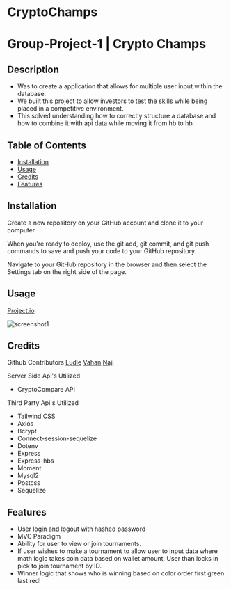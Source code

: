 # CryptoChamps
# Group-Project-1 | Crypto Champs
## Description
- Was to create a application that allows for multiple user input within the database.
- We built this project to allow investors to test the skills while being placed in a competitive environment. 
- This solved understanding how to correctly structure a database and how to combine it with api data while moving it from hb to hb. 
## Table of Contents
- [Installation](#installation)
- [Usage](#usage)
- [Credits](#credits)
- [Features](#features)
## Installation
Create a new repository on your GitHub account and clone it to your computer.

When you're ready to deploy, use the git add, git commit, and git push commands to save and push your code to your GitHub repository.

Navigate to your GitHub repository in the browser and then select the Settings tab on the right side of the page.
## Usage
[Project.io](https://morning-bayou-92994.herokuapp.com/)

![screenshot1](./images/screenshot1.png)

## Credits
Github Contributors
[Ludie](https://github.com/veidul)
[Vahan](https://github.com/scorpion77777)
[Naji](https://github.com/nodgyd)

Server Side Api's Utilized
- CryptoCompare API

Third Party Api's Utilized
- Tailwind CSS
- Axios
- Bcrypt
- Connect-session-sequelize
- Dotenv
- Express
- Express-hbs
- Moment
- Mysql2
- Postcss
- Sequelize


## Features
- User login and logout with hashed password
- MVC Paradigm 
- Ability for user to view or join tournaments.
- If user wishes to make a tournament to allow user to input data where math logic takes coin data based on wallet amount, User than locks in pick to join tournament by ID.
- Winner logic that shows who is winning based on color order first green last red!
